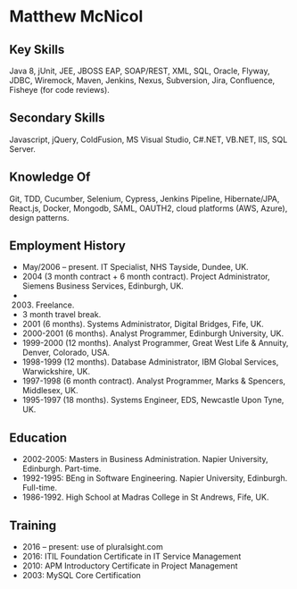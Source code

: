 
# Matthew McNicol

## Key Skills
Java 8, jUnit, JEE, JBOSS EAP, SOAP/REST, XML, SQL, Oracle, Flyway, JDBC, Wiremock, Maven, Jenkins, Nexus, Subversion, Jira, Confluence, Fisheye (for code reviews).

## Secondary Skills
Javascript, jQuery, ColdFusion, MS Visual Studio, C#.NET, VB.NET, IIS, SQL Server.

## Knowledge Of
Git, TDD, Cucumber, Selenium, Cypress, Jenkins Pipeline, Hibernate/JPA, React.js, Docker, Mongodb, SAML, OAUTH2, cloud platforms (AWS, Azure), design patterns.

## Employment History 
* May/2006 – present. IT Specialist, NHS Tayside, Dundee, UK.
* 2004 (3 month contract + 6 month contract). Project Administrator, Siemens Business Services, Edinburgh, UK.
* 2003. Freelance.
* 3 month travel break.
* 2001 (6 months). Systems Administrator, Digital Bridges, Fife, UK.
* 2000-2001 (6 months). Analyst Programmer, Edinburgh University, UK.
* 1999-2000 (12 months). Analyst Programmer, Great West Life & Annuity, Denver, Colorado, 
USA.
* 1998-1999 (12 months). Database Administrator, IBM Global Services, Warwickshire, UK.
* 1997-1998 (6 month contract). Analyst Programmer, Marks & Spencers, Middlesex, UK.
* 1995-1997 (18 months). Systems Engineer, EDS, Newcastle Upon Tyne, UK.

## Education 
* 2002-2005: Masters in Business Administration. Napier University, Edinburgh. Part-time. 
* 1992-1995: BEng in Software Engineering. Napier University, Edinburgh. Full-time. 
* 1986-1992. High School at Madras College in St Andrews, Fife, UK.

## Training 
* 2016 – present: use of pluralsight.com 
* 2016: ITIL Foundation Certificate in IT Service Management 
* 2010: APM Introductory Certificate in Project Management 
* 2003: MySQL Core Certification
